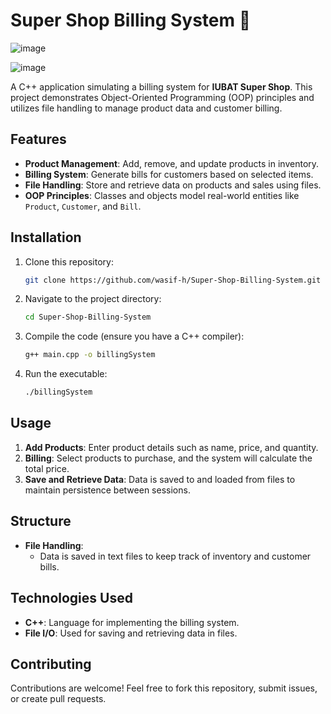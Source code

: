
# Super Shop Billing System 👋

![image](https://github.com/user-attachments/assets/ef95920a-f3e1-4b39-b028-8a4e180d9836)

![image](https://github.com/user-attachments/assets/b481968a-e6c3-4363-a4e3-f85c5172b66a)


A C++ application simulating a billing system for **IUBAT Super Shop**. This project demonstrates Object-Oriented Programming (OOP) principles and utilizes file handling to manage product data and customer billing.


## Features

- **Product Management**: Add, remove, and update products in inventory.
- **Billing System**: Generate bills for customers based on selected items.
- **File Handling**: Store and retrieve data on products and sales using files.
- **OOP Principles**: Classes and objects model real-world entities like `Product`, `Customer`, and `Bill`.

## Installation

1. Clone this repository:
   ```bash
   git clone https://github.com/wasif-h/Super-Shop-Billing-System.git
   ```
2. Navigate to the project directory:
   ```bash
   cd Super-Shop-Billing-System
   ```
3. Compile the code (ensure you have a C++ compiler):
   ```bash
   g++ main.cpp -o billingSystem
   ```

4. Run the executable:
   ```bash
   ./billingSystem
   ```

## Usage

1. **Add Products**: Enter product details such as name, price, and quantity.
2. **Billing**: Select products to purchase, and the system will calculate the total price.
3. **Save and Retrieve Data**: Data is saved to and loaded from files to maintain persistence between sessions.

## Structure

  
- **File Handling**:
  - Data is saved in text files to keep track of inventory and customer bills.

## Technologies Used

- **C++**: Language for implementing the billing system.
- **File I/O**: Used for saving and retrieving data in files.

## Contributing

Contributions are welcome! Feel free to fork this repository, submit issues, or create pull requests.

